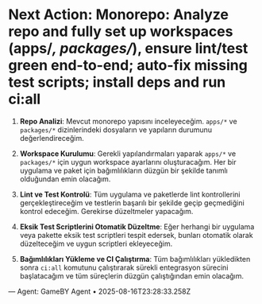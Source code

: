 # Next Action: Monorepo: Analyze repo and fully set up workspaces (apps/*, packages/*), ensure lint/test green end-to-end; auto-fix missing test scripts; install deps and run ci:all

1. **Repo Analizi**: Mevcut monorepo yapısını inceleyeceğim. `apps/*` ve `packages/*` dizinlerindeki dosyaların ve yapıların durumunu değerlendireceğim.

2. **Workspace Kurulumu**: Gerekli yapılandırmaları yaparak `apps/*` ve `packages/*` için uygun workspace ayarlarını oluşturacağım. Her bir uygulama ve paket için bağımlılıkların düzgün bir şekilde tanımlı olduğundan emin olacağım.

3. **Lint ve Test Kontrolü**: Tüm uygulama ve paketlerde lint kontrollerini gerçekleştireceğim ve testlerin başarılı bir şekilde geçip geçmediğini kontrol edeceğim. Gerekirse düzeltmeler yapacağım.

4. **Eksik Test Scriptlerini Otomatik Düzeltme**: Eğer herhangi bir uygulama veya pakette eksik test scriptleri tespit edersek, bunları otomatik olarak düzelteceğim ve uygun scriptleri ekleyeceğim.

5. **Bağımlılıkları Yükleme ve CI Çalıştırma**: Tüm bağımlılıkları yükledikten sonra `ci:all` komutunu çalıştırarak sürekli entegrasyon sürecini başlatacağım ve tüm süreçlerin düzgün çalıştığından emin olacağım.

— Agent: GameBY Agent • 2025-08-16T23:28:33.258Z
